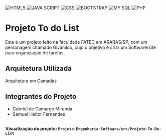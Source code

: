 ![HTML5](https://img.shields.io/badge/HTML5-E34F26?style=flat&logo=html5&logoColor=white)
![JAVA SCRIPT](https://img.shields.io/badge/JavaScript-F7DF1E?style=flat&logo=javascript&logoColor=black)
![CSS](https://img.shields.io/badge/CSS-563d7c?&style=flat&logo=css3&logoColor=white)
![BOOTSTRAP](	https://img.shields.io/badge/Bootstrap-7952B3?style=flat&logo=bootstrap&logoColor=white)
![MY SQL](https://img.shields.io/badge/MySQL-4479A1?style=flat&logo=mysql&logoColor=white)
![PHP](https://img.shields.io/badge/PHP-777BB4?style=flat&logo=php&logoColor=white)

# Projeto To do List


Este é um projeto feito na faculdade FATEC em ARARAS/SP, com um personagem chamado Givanildo, cujo o objetivo é criar um Software/site para organização de tarefas.

##

## Arquitetura Utilizada

Arquitetura em Camadas

##

<h2>Integrantes do Projeto</h2>

<ul>
  <li>Gabriel de Camargo Miranda</li>
  <li>Samuel Heitor Fernandes</li>
</ul>

##

  #### Visualização do projeto: `Projeto-Engenharia-Software/src/Projeto-To-Do-List`
